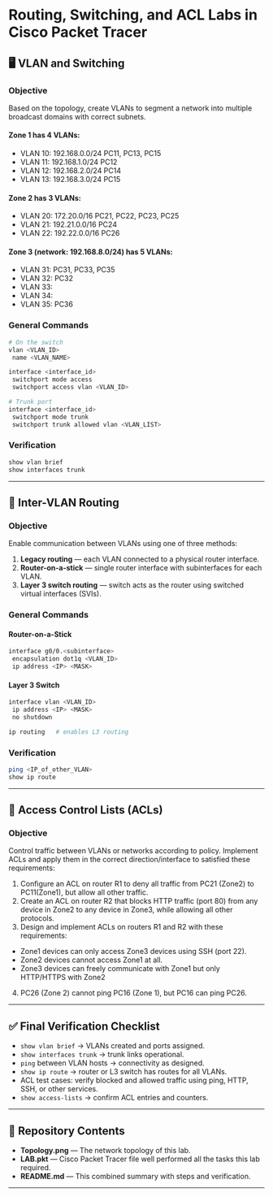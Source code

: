 

# Routing, Switching, and ACL Labs in Cisco Packet Tracer

## 🖥️ VLAN and Switching

### Objective
Based on the topology, create VLANs to segment a network into multiple broadcast domains with correct subnets.

#### Zone 1 has 4 VLANs:

- VLAN 10: 192.168.0.0/24 PC11, PC13, PC15
- VLAN 11: 192.168.1.0/24 PC12
- VLAN 12: 192.168.2.0/24 PC14
- VLAN 13: 192.168.3.0/24 PC15

#### Zone 2 has 3 VLANs:

- VLAN 20: 172.20.0/16 PC21, PC22, PC23, PC25
- VLAN 21: 192.21.0.0/16 PC24
- VLAN 22: 192.22.0.0/16 PC26

#### Zone 3 (network: 192.168.8.0/24) has 5 VLANs:

- VLAN 31: PC31, PC33, PC35
- VLAN 32: PC32
- VLAN 33:
- VLAN 34:
- VLAN 35: PC36

### General Commands
```bash
# On the switch
vlan <VLAN_ID>
 name <VLAN_NAME>

interface <interface_id>
 switchport mode access
 switchport access vlan <VLAN_ID>

# Trunk port
interface <interface_id>
 switchport mode trunk
 switchport trunk allowed vlan <VLAN_LIST>
````

### Verification

```bash
show vlan brief
show interfaces trunk
```

---

## 🔀 Inter-VLAN Routing

### Objective

Enable communication between VLANs using one of three methods:

1. **Legacy routing** — each VLAN connected to a physical router interface.
2. **Router-on-a-stick** — single router interface with subinterfaces for each VLAN.
3. **Layer 3 switch routing** — switch acts as the router using switched virtual interfaces (SVIs).

### General Commands

#### Router-on-a-Stick

```bash
interface g0/0.<subinterface>
 encapsulation dot1q <VLAN_ID>
 ip address <IP> <MASK>
```

#### Layer 3 Switch

```bash
interface vlan <VLAN_ID>
 ip address <IP> <MASK>
 no shutdown

ip routing   # enables L3 routing
```

### Verification

```bash
ping <IP_of_other_VLAN>
show ip route
```

---

## 🔐 Access Control Lists (ACLs)

### Objective

Control traffic between VLANs or networks according to policy. Implement ACLs and apply them in the correct direction/interface to satisfied these requirements:

1. Configure an ACL on router R1 to deny all traffic from PC21 (Zone2) to PC11(Zone1), but allow all other traffic.
2. Create an ACL on router R2 that blocks HTTP traffic (port 80) from any
device in Zone2 to any device in Zone3, while allowing all other protocols.
3. Design and implement ACLs on routers R1 and R2 with these requirements:
- Zone1 devices can only access Zone3 devices using SSH (port 22).
- Zone2 devices cannot access Zone1 at all.
- Zone3 devices can freely communicate with Zone1 but only HTTP/HTTPS with Zone2
4. PC26 (Zone 2) cannot ping PC16 (Zone 1), but PC16 can ping PC26.

---

## ✅ Final Verification Checklist

* `show vlan brief` → VLANs created and ports assigned.
* `show interfaces trunk` → trunk links operational.
* `ping` between VLAN hosts → connectivity as designed.
* `show ip route` → router or L3 switch has routes for all VLANs.
* ACL test cases: verify blocked and allowed traffic using ping, HTTP, SSH, or other services.
* `show access-lists` → confirm ACL entries and counters.

---

## 📂 Repository Contents
* **Topology.png** — The network topology of this lab.
* **LAB.pkt** — Cisco Packet Tracer file well performed all the tasks this lab required.
* **README.md** — This combined summary with steps and verification.

---



